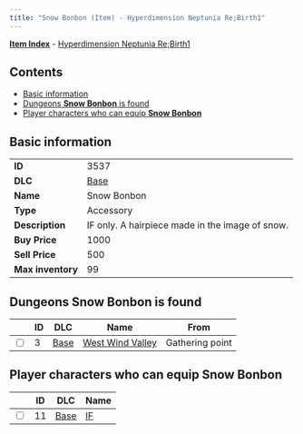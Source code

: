 ```yaml
---
title: "Snow Bonbon (Item) - Hyperdimension Neptunia Re;Birth1"
---
```


[**Item Index**](/neptunia/rb1/item/index.html) - [Hyperdimension Neptunia Re;Birth1](/neptunia/rb1)

## Contents

- [Basic information](#basic-information)
- [Dungeons **Snow Bonbon** is found](#dungeons-snow-bonbon-is-found)
- [Player characters who can equip **Snow Bonbon**](#player-characters-who-can-equip-snow-bonbon)

## Basic information

|   |   |
| -- | -- |
| **ID** | 3537 |
| **DLC** | [Base](/neptunia/rb1/dlc/1-base.html) |
| **Name** | Snow Bonbon |
| **Type** | Accessory |
| **Description** | IF only. A hairpiece made in the image of snow. |
| **Buy Price** | 1000 |
| **Sell Price** | 500 |
| **Max inventory** | 99 |


## Dungeons **Snow Bonbon** is found

|    | ID | DLC | Name | From |
| -- | -- | --- | ---- | ---- |
| <input type="checkbox" id="rb1-dungeon-1-3" class="trackbox" /> | 3 | [Base](/neptunia/rb1/dlc/1-base.html) | [West Wind Valley](/neptunia/rb1/dungeon/1-3-west-wind-valley.html) | Gathering point |


## Player characters who can equip **Snow Bonbon**

|    | ID | DLC | Name |
| -- | -- | --- | ---- |
| <input type="checkbox" id="rb1-player-1-11" class="trackbox" /> | 11 | [Base](/neptunia/rb1/dlc/1-base.html) | [IF](/neptunia/rb1/player/1-11-if.html) |
